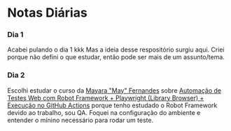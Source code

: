 # Notas Diárias

### Dia 1
Acabei pulando o dia 1 kkk Mas a ideia desse respositório surgiu aqui. Criei porque não defini o que estudar, então pode ser mais de um assunto/tema.

### Dia 2
Escolhi estudar o curso da [Mayara "May" Fernandes](https://www.linkedin.com/in/mayfernandes/) sobre [Automação de Testes Web com Robot Framework + Playwright (Library Browser) + Execução no GitHub Actions](https://robotizandotestes.blogspot.com/2023/04/novo-curso-robot-framework-com.html) porque tenho estudado o Robot Framework devido ao trabalho, sou QA. Foquei na configuração do ambiente e entender o mínino necessário para rodar um teste.
